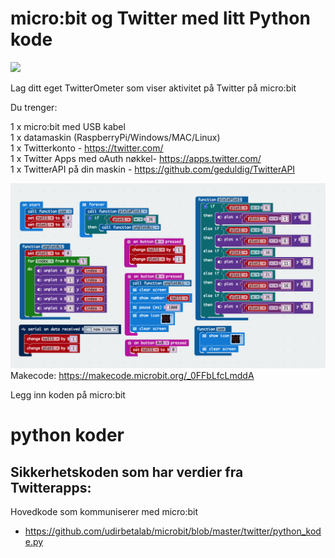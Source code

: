 # micro:bit og Twitter med litt Python kode

<img src="https://media.giphy.com/media/ZxYt768XuVzr9zqosJ/200w_d.gif"><br>

Lag ditt eget TwitterOmeter som viser aktivitet på Twitter på micro:bit

Du trenger:

1 x micro:bit med USB kabel<br>
1 x datamaskin (RaspberryPi/Windows/MAC/Linux)<br>
1 x Twitterkonto - https://twitter.com/<br>
1 x Twitter Apps med oAuth nøkkel- https://apps.twitter.com/<br>
1 x TwitterAPI på din maskin - https://github.com/geduldig/TwitterAPI<br>

<img src="https://github.com/udirbetalab/microbit/blob/master/twitter/led_on_microbit.png"><br>
Makecode: https://makecode.microbit.org/_0FFbLfcLmddA

Legg inn koden på micro:bit

# python koder

Sikkerhetskoden som har verdier fra Twitterapps:
- 
Hovedkode som kommuniserer med micro:bit
- https://github.com/udirbetalab/microbit/blob/master/twitter/python_kode.py


